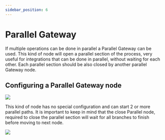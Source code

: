 ```yaml
---
sidebar_position: 6
---
```


# Parallel Gateway

If multiple operations can be done in parallel a Parallel Gateway can be used. This kind of node will open a parallel section of the process, very useful for integrations that can be done in parallel, without waiting for each other. Each parallel section should be also closed by another parallel Gateway node.

## Configuring a Parallel Gateway node

![](https://s3.eu-west-1.amazonaws.com/docx.flowx.ai/3.2/subprocess_node.png#center)

This kind of node has no special configuration and can start 2 or more parallel paths. It is important to keep in mind that the close Parallel node, required to close the parallel section will wait for all branches to finish before moving to next node.

![](https://s3.eu-west-1.amazonaws.com/docx.flowx.ai/3.2/gateway_parallel_config.png)
